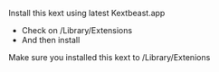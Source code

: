 Install this kext using latest Kextbeast.app

- Check on /Library/Extensions
- And then install

Make sure you installed this kext to /Library/Extenions
